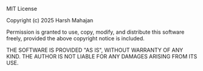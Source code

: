 MIT License

Copyright (c) 2025 Harsh Mahajan

Permission is granted to use, copy, modify, and distribute this software freely, provided the above copyright notice is included.

THE SOFTWARE IS PROVIDED "AS IS", WITHOUT WARRANTY OF ANY KIND. THE AUTHOR IS NOT LIABLE FOR ANY DAMAGES ARISING FROM ITS USE.